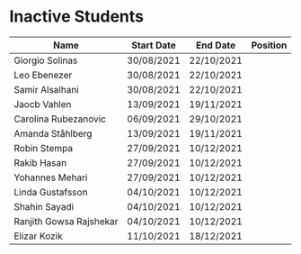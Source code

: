 # Inactive Students

| Name      | Start Date | End Date | Position |
|-----------|----|----|--|
|Giorgio Solinas|	30/08/2021	|22/10/2021||
|Leo Ebenezer|	30/08/2021|	22/10/2021||
|Samir Alsalhani	|30/08/2021|	22/10/2021||
|Jaocb Vahlen	|13/09/2021|	19/11/2021||
|Carolina Rubezanovic	|06/09/2021	|29/10/2021||
|Amanda Ståhlberg|	13/09/2021	|19/11/2021||
|Robin Stempa	|27/09/2021|10/12/2021||
|Rakib Hasan	|27/09/2021|	10/12/2021||
|Yohannes Mehari|	27/09/2021	|10/12/2021||
|Linda Gustafsson|	04/10/2021|	10/12/2021||
|Shahin Sayadi|	04/10/2021|	10/12/2021||
|Ranjith Gowsa Rajshekar|	04/10/2021|	10/12/2021||
|Elizar Kozik	|11/10/2021|	18/12/2021||